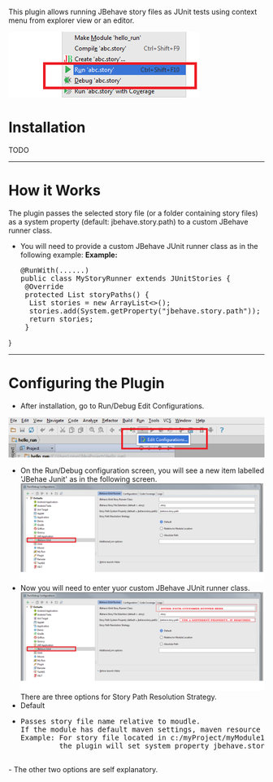 This plugin allows running JBehave story files as JUnit tests using context menu from explorer view or an editor.

![](https://github.com/obeimnet/tech.idehub.intellij.jbehave/blob/master/docs/images/run-from-context.png)
# Installation #

TODO

----------
# How it Works #

The plugin passes the selected story file (or a folder containing story files) as a system property (default: jbehave.story.path) to a custom JBehave runner class.

- You will need to provide a custom JBehave JUnit runner class as in the following example:
**Example:** 
  <pre>
  @RunWith(......)
  public class MyStoryRunner extends JUnitStories {
   @Override
   protected List<String> storyPaths() {
	List<String> stories = new ArrayList<>();
    stories.add(System.getProperty("jbehave.story.path"));
    return stories;
   }
 } </pre>

----------
# Configuring the Plugin #

- After installation, go to Run/Debug Edit Configurations.

![](https://github.com/obeimnet/tech.idehub.intellij.jbehave/blob/master/docs/images/run-debug-edit-configuration.png) 
- On the Run/Debug configuration screen, you will see a new item labelled 'JBehae Junit' as in the following screen.
![](https://github.com/obeimnet/tech.idehub.intellij.jbehave/blob/master/docs/images/jbehave-junit-run-debug-configuration.png)
- Now you will need to enter yuor custom JBehave JUnit runner class.
![](https://github.com/obeimnet/tech.idehub.intellij.jbehave/blob/master/docs/images/jbehave-junit-run-debug-configuration-2.png)
There are three options for Story Path Resolution Strategy.
- Default
- <pre>
  Passes story file name relative to moudle. 
  If the module has default maven settings, maven resource folders will be ignored.
  Example: For story file located in c:/myProject/myModule1/src/test/resources/myStories/group1/blah.story,
           the plugin will set system property jbehave.story.path to "myStories/group1/blah.story" 
           
</pre>
- The other two options are self explanatory.
